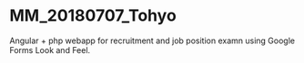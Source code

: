 # MM_20180707_Tohyo
Angular + php webapp for recruitment and job position examn using Google Forms Look and Feel.
